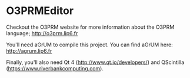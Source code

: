 O3PRMEditor
===========
Checkout the O3PRM website for more information about the O3PRM language; http://o3prm.lip6.fr

You'll need aGrUM to compile this project. You can find aGrUM here: http://agrum.lip6.fr

Finally, you'll also need Qt 4 (http://www.qt.io/developers/) and QScintilla (https://www.riverbankcomputing.com).

